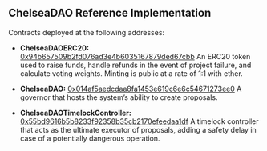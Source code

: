 ## ChelseaDAO Reference Implementation

Contracts deployed at the following addresses:

- **ChelseaDAOERC20:** [0x94b657509b2fd076ad3e4b6035167879ded67cbb](https://etherscan.io/address/0x94b657509b2fd076ad3e4b6035167879ded67cbb)
  An ERC20 token used to raise funds, handle refunds in the event of project failure, and calculate voting weights. Minting is public at a rate of 1:1 with ether.

- **ChelseaDAO:** [0x014af5aedcdaa8fa1453e619c6e6c54671273ee0](https://etherscan.io/address/0x014af5aedcdaa8fa1453e619c6e6c54671273ee0)
  A governor that hosts the system’s ability to create proposals.

- **ChelseaDAOTimelockController:** [0x55bd9616b5b8233f92358b35cb2170efeedaa1df](https://etherscan.io/address/0x55bd9616b5b8233f92358b35cb2170efeedaa1df)
  A timelock controller that acts as the ultimate executor of proposals, adding a safety delay in case of a potentially dangerous operation.
